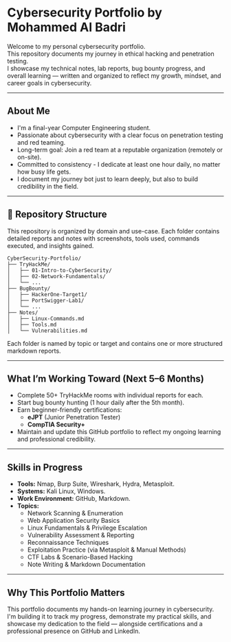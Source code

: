 
# Cybersecurity Portfolio by Mohammed Al Badri

Welcome to my personal cybersecurity portfolio.  
This repository documents my journey in ethical hacking and penetration testing.  
I showcase my technical notes, lab reports, bug bounty progress, and overall learning — written and organized to reflect my growth, mindset, and career goals in cybersecurity.

---

## About Me

- I'm a final-year Computer Engineering student.
- Passionate about cybersecurity with a clear focus on penetration testing and red teaming.
- Long-term goal: Join a red team at a reputable organization (remotely or on-site).
- Committed to consistency - I dedicate at least one hour daily, no matter how busy life gets.
- I document my journey bot just to learn deeply, but also to build credibility in the field.

---

## 📁 Repository Structure

This repository is organized by domain and use-case. Each folder contains detailed reports and notes with screenshots, tools used, commands executed, and insights gained.

```
CyberSecurity-Portfolio/
├── TryHackMe/
│   ├── 01-Intro-to-CyberSecurity/
│   ├── 02-Network-Fundamentals/
│   └── ...
├── BugBounty/
│   ├── HackerOne-Target1/
│   ├── PortSwigger-Lab1/
│   └── ...
├── Notes/
│   ├── Linux-Commands.md
│   ├── Tools.md
│   └── Vulnerabilities.md
```

Each folder is named by topic or target and contains one or more structured markdown reports.

---

## What I’m Working Toward (Next 5–6 Months)

- Complete 50+ TryHackMe rooms with individual reports for each.
- Start bug bounty hunting (1 hour daily after the 5th month).
- Earn beginner-friendly certifications:
  - **eJPT** (Junior Penetration Tester)
  - **CompTIA Security+**
- Maintain and update this GitHub portfolio to reflect my ongoing learning and professional credibility.


---

## Skills in Progress

- **Tools:** Nmap, Burp Suite, Wireshark, Hydra, Metasploit.
- **Systems:** Kali Linux, Windows.
- **Work Environment:** GitHub, Markdown.
- **Topics:** 
    - Network Scanning & Enumeration  
    - Web Application Security Basics  
    - Linux Fundamentals & Privilege Escalation  
    - Vulnerability Assessment & Reporting  
    - Reconnaissance Techniques  
    - Exploitation Practice (via Metasploit & Manual Methods)  
    - CTF Labs & Scenario-Based Hacking  
    - Note Writing & Markdown Documentation

---

## Why This Portfolio Matters

This portfolio documents my hands-on learning journey in cybersecurity.  
I'm building it to track my progress, demonstrate my practical skills, and showcase my dedication to the field — alongside certifications and a professional presence on GitHub and LinkedIn.


